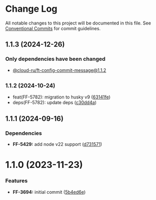 # Change Log

All notable changes to this project will be documented in this file.
See [Conventional Commits](https://conventionalcommits.org) for commit guidelines.

## 1.1.3 (2024-12-26)

### Only dependencies have been changed
* [@cloud-ru/ft-config-commit-message@1.1.2](/blob/packages/config-commit-message/CHANGELOG.md)





## <small>1.1.2 (2024-10-24)</small>

* feat(FF-5782): migration to husky v9 ([63141fe](https://github.com/cloud-ru-tech/frontend-tools/commit/63141fe))
* deps(FF-5782): update deps ([c30dd4a](https://github.com/cloud-ru-tech/frontend-tools/commit/c30dd4a))





## 1.1.1 (2024-09-16)


### Dependencies

* **FF-5429:** add node v22 support ([d731571](https://github.com/cloud-ru-tech/frontend-tools/commit/d73157199e46dc697daf4101944f1d31254bafc8))





# 1.1.0 (2023-11-23)


### Features

* **FF-3694:** initial commit ([5b4ed6e](https://github.com/cloud-ru-tech/frontend-tools/commit/5b4ed6ec2ba0ca9a4bc1e4099380d44e10c2e7f6))
